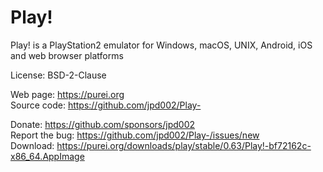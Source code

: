 # Play!

Play! is a PlayStation2 emulator for Windows, macOS, UNIX, Android, iOS and web browser platforms

License: BSD-2-Clause

Web page: https://purei.org  
Source code: https://github.com/jpd002/Play-

Donate: https://github.com/sponsors/jpd002  
Report the bug: https://github.com/jpd002/Play-/issues/new  
Download: https://purei.org/downloads/play/stable/0.63/Play!-bf72162c-x86_64.AppImage
